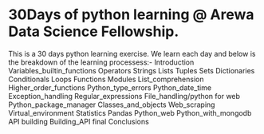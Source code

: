 # 30Days of python learning @ Arewa Data Science Fellowship. 

This is a 30 days python learning exercise. We learn each day and below is the breakdown of the learning processess:-
Introduction
Variables_builtin_functions
Operators
Strings
Lists
Tuples
Sets
Dictionaries
Conditionals
Loops
Functions
Modules
List_comprehension
Higher_order_functions
Python_type_errors
Python_date_time
Exception_handling
Regular_expressions
File_handling/python for web
Python_package_manager
Classes_and_objects
Web_scraping
Virtual_environment
Statistics
Pandas
Python_web
Python_with_mongodb
API building
Building_API final
Conclusions

